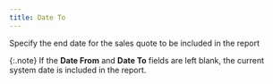 ```yaml
---
title: Date To
---
```



Specify the end date for the sales quote to be included in the report


{:.note}
If the **Date 
 From** and **Date To** fields  are left blank, the current system date is included in the report.
